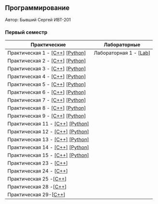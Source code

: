 ## Программирование

Автор: Бывший Сергей ИВТ-201

### Первый семестр

| Практические                                                 | Лабораторные                       |
| ------------------------------------------------------------ | ---------------------------------- |
| Практическая 1 - [[C++]](./Practice/01/C++) [[Python]](./Practice/01/Python) | Лабораторная 1 - [[Lab](./Lab/01)] |
| Практическая 2 - [[C++]](./Practice/02/C++/) [[Python]](./Practice/02/Python/) |                                    |
| Практическая 3 - [[C++]](./Practice/03/C++/) [[Python]](./Practice/03/Python/) |                                    |
| Практическая 4 - [[C++]](./Practice/04/C++/) [[Python]](./Practice/04/Python/) |                                    |
| Практическая 5 - [[C++]](./Practice/05/C++/) [[Python]](./Practice/05/Python/) |                                    |
| Практическая 6 - [[C++]](./Practice/06/C++/) [[Python]](./Practice/06/Python/) |                                    |
| Практическая 7 - [[C++]](./Practice/07/C++/) [[Python]](./Practice/07/Python/) |                                    |
| Практическая 8 - [[C++]](./Practice/08/C++/) [[Python]](./Practice/08/Python/) |                                    |
| Практическая 9 - [[C++]](./Practice/09/C++/) [[Python]](./Practice/09/Python/) |                                    |
| Практическая 11 - [[C++]](./Practice/11/C++/) [[Python]](./Practice/11/Python/) |                                    |
| Практическая 12 - [[C++]](./Practice/12/C++/) [[Python]](./Practice/12/Python/) |                                    |
| Практическая 13 - [[C++]](./Practice/13/C++/) [[Python]](./Practice/13/Python/) |                                    |
| Практическая 14 - [[C++]](./Practice/14/C++/) [[Python]](./Practice/14/Python/) |                                    |
| Практическая 15 - [[C++]](./Practice/15/C++/) [[Python]](./Practice/15/Python/) |                                    |
| Практическая 23 - [[C++](./Practice/23/C++)]                 |                                    |
| Практическая 24 - [[C++](./Practice/24/C++)]                 |                                    |
| Практическая 25 -[[C++](./Practice/25/C++)]                  |                                    |
| Практическая 28 -[[C++](./Practice/28/C++)]                  |                                    |
| Практическая 29-[[C++](./Practice/29/C++)]                   |                                    |

